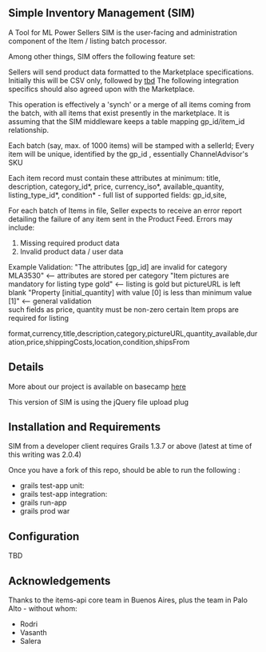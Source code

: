 
Simple Inventory Management (SIM)
---------------------------------

A Tool for ML Power Sellers
SIM is the user-facing and administration component of the Item / listing batch processor.  
 

Among other things, SIM offers the following feature set:

Sellers will send product data formatted to the Marketplace specifications.  Initially this will be CSV only, followed by [tbd](https://developers.google.com/google-apps/spreadsheets/)  The following integration specifics should also agreed upon with the Marketplace.

This operation is effectively a 'synch' or a merge of all items coming from the batch, with all items that exist presently in the marketplace.  It is assuming that the SIM middleware keeps a table mapping gp_id/item_id relationship.

Each batch (say, max. of 1000 items) will be stamped with a sellerId;
Every item will be unique, identified by the gp_id , essentially ChannelAdvisor's SKU

Each item record must contain these attributes at minimum: title, description, category_id*, price, currency_iso*, available_quantity, listing_type_id*, condition* - full list of supported fields: gp_id,site,

For each batch of Items in file, Seller expects to receive an error report detailing the failure of any item sent in the Product Feed.  Errors may include:
1. Missing required product data
2. Invalid product data / user data

Example Validation:
	"The attributes [gp_id] are invalid for category MLA3530"  <-- attributes are stored per category
	"Item pictures are mandatory for listing type gold"    <-- listing is gold but pictureURL is left blank
	"Property [initial_quantity] with value [0] is less than minimum value [1]"  <-- general validation  
	such fields as price, quantity must be non-zero  certain Item props are required for listing

format,currency,title,description,category,pictureURL,quantity_available,duration,price,shippingCosts,location,condition,shipsFrom

Details <a id="discussion-list" />
-------

More about our project is available on basecamp [here](https://basecamp.com/1785050/projects/916773-sim)

This version of SIM is using the jQuery file upload plug


Installation and Requirements <a id="install" />
-----------------------------

SIM from a developer client requires Grails 1.3.7 or above (latest at time of this writing was 2.0.4)

Once you have a fork of this repo, should be able to run the following :

* grails test-app unit:
* grails test-app integration:
* grails run-app
* grails prod war



Configuration  <a id="configuration"></a>
-------------

TBD


Acknowledgements <a id="acknowledgements" />
----------------

Thanks to the items-api core team in Buenos Aires, plus the team in Palo Alto - without whom:

  * Rodri
  * Vasanth
  * Salera

